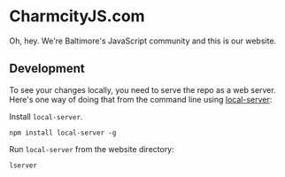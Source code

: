 # CharmcityJS.com

Oh, hey.
We're Baltimore's JavaScript community and this is our website.

## Development

To see your changes locally, you need to serve the repo as a web server.
Here's one way of doing that from the command line using [local-server](https://www.npmjs.com/package/local-server):

Install `local-server`.

```
npm install local-server -g
```

Run `local-server` from the website directory:

```
lserver
```
